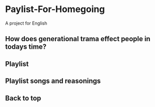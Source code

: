 # Paylist-For-Homegoing
A project for English 

## How does generational trama effect people in todays time?

## Playlist 


## Playlist songs and reasonings 


## Back to top

